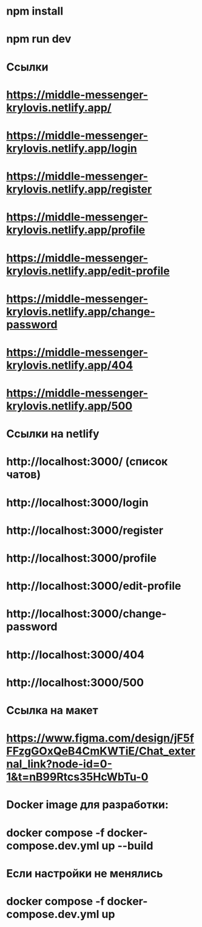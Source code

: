 # npm install
# npm run dev

# Ссылки
# https://middle-messenger-krylovis.netlify.app/
# https://middle-messenger-krylovis.netlify.app/login
# https://middle-messenger-krylovis.netlify.app/register
# https://middle-messenger-krylovis.netlify.app/profile
# https://middle-messenger-krylovis.netlify.app/edit-profile
# https://middle-messenger-krylovis.netlify.app/change-password
# https://middle-messenger-krylovis.netlify.app/404
# https://middle-messenger-krylovis.netlify.app/500

# Ссылки на netlify
# http://localhost:3000/ (список чатов)
# http://localhost:3000/login
# http://localhost:3000/register
# http://localhost:3000/profile
# http://localhost:3000/edit-profile
# http://localhost:3000/change-password
# http://localhost:3000/404
# http://localhost:3000/500

# Ссылка на макет
# https://www.figma.com/design/jF5fFFzgGOxQeB4CmKWTiE/Chat_external_link?node-id=0-1&t=nB99Rtcs35HcWbTu-0

# Docker image для разработки:
# docker compose -f docker-compose.dev.yml up --build

# Если настройки не менялись
# docker compose -f docker-compose.dev.yml up

